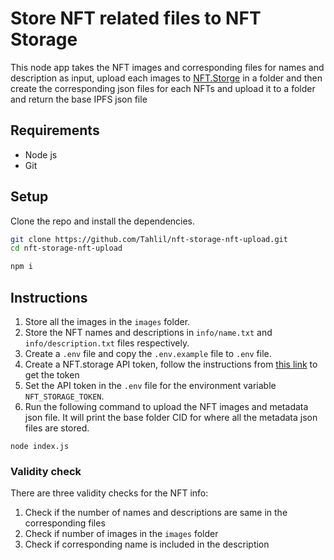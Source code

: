 # Store NFT related files to NFT Storage
This node app takes the NFT images and corresponding files for names and description as input, upload each images to [NFT.Storge](https://nft.storage/) in a folder and then create the corresponding json files for each NFTs and upload it to a folder and return the base IPFS json file

## Requirements

* Node js
* Git

## Setup

Clone the repo and install the dependencies.

```bash
git clone https://github.com/Tahlil/nft-storage-nft-upload.git
cd nft-storage-nft-upload
```

```bash
npm i
```

## Instructions 
1. Store all the images in the `images` folder.
2. Store the NFT names and descriptions in `info/name.txt` and `info/description.txt` files respectively.
3. Create a `.env` file and copy the `.env.example` file to  `.env` file.
4. Create a NFT.storage API token, follow the instructions from [this link](https://nft.storage/docs/#get-an-api-token) to get the token  
5. Set the API token in the `.env` file for the environment variable `NFT_STORAGE_TOKEN`.
6. Run the following command to upload the NFT images and metadata json file. It will print the base folder CID for where all the metadata json files are stored.
```
node index.js
```


### Validity check
There are three validity checks for the NFT info:
1. Check if the number of names and descriptions are same in the corresponding files 
2. Check if number of images in the `images` folder 
3. Check if corresponding name is included in the description


